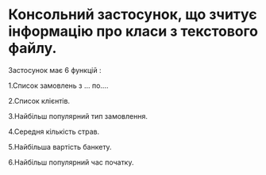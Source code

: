 # Консольний застосунок, що зчитує інформацію про класи з текстового файлу.

Застосунок має 6 функцій :

1.Список замовлень з … по….

2.Список клієнтів.

3.Найбільш популярний тип замовлення.

4.Середня кількість страв.

5.Найбільша вартість банкету.

6.Найбільш популярний час початку.

